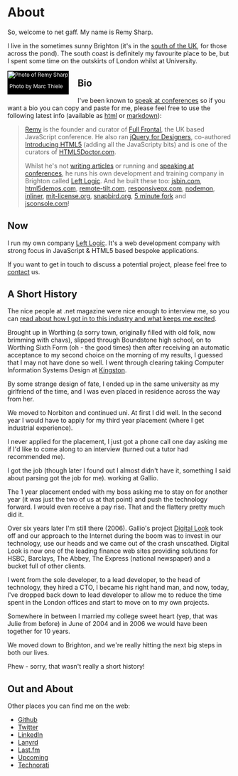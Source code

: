 # About

So, welcome to net gaff.  My name is Remy Sharp.

I live in the sometimes sunny Brighton (it's in the [south of the UK](http://maps.google.co.uk/maps?f=q&amp;hl=en&amp;q=brighton&amp;ie=UTF8&amp;z=12&amp;om=1&amp;iwloc=A), for those across the pond).  The south coast is definitely my favourite place to be, but I spent some time on the outskirts of London whilst at University.

<div style="border: 0; display: block; float: left; margin-right: 20px; padding-bottom:10px; margin-bottom: 20px; background: #000; color: #fff; border: 1px solid #000; font-size: 12px; text-decoration: none;" href="http://www.flickr.com/photos/hellogeri/8221740107/"><img old-src="http://farm9.staticflickr.com/8209/8221740107_20523a15c4_z.jpg" src="/images/remy-2014.jpg" alt="Photo of Remy Sharp" style="border: 0; margin-bottom: 10px; max-width: 100%" /><br>&nbsp;Photo by Marc Thiele</div>

## Bio

I've been known to [speak at conferences](/talks) so if you want a bio you can copy and paste for me, please feel free to use the following latest info (available as [html](http://jsbin.com/remy-bio.html) or [markdown](http://jsbin.com/remy-bio.md)):

<blockquote id="bio"><p><a href="http://twitter.com/rem">Remy</a> is the founder and curator of <a href="http://full-frontal.org">Full Frontal</a>, the UK based JavaScript conference. He also ran <a href="http://jqueryfordesigners.com">jQuery for Designers</a>, co-authored <a href="http://introducinghtml5.com">Introducing HTML5</a> (adding all the JavaScripty bits) and is one of the curators of <a href="http://html5doctor.com">HTML5Doctor.com</a>.</p>

<p>Whilst he's not <a href="http://remysharp.com">writing articles</a> or running and <a href="http://lanyrd.com/people/rem/">speaking at conferences</a>, he runs his own development and training company in Brighton called <a href="http://leftlogic.com">Left Logic</a>.  And he built these too: <a href="http://jsbin.com">jsbin.com</a>, <a href="http://html5demos.com">html5demos.com</a>, <a href="http://remote-tilt.com">remote-tilt.com</a>, <a href="http://responsivepx.com">responsivepx.com</a>, <a href="https://github.com/remy/nodemon">nodemon</a>, <a href="https://github.com/remy/inliner">inliner</a>, <a href="http://mit-license.org">mit-license.org</a>, <a href="http://snapbird.org">snapbird.org</a>, <a href="http://5minfork.com">5 minute fork</a> and <a href="http://jsconsole.com">jsconsole.com</a>!</p></blockquote>


## Now

I run my own company [Left Logic](http://leftlogic.com).  It's a web development company with strong focus in JavaScript &amp; HTML5 based bespoke applications.

If you want to get in touch to discuss a potential project, please feel free to [contact](http://leftlogic.com/contact) us.

## A Short History

The nice people at .net magazine were nice enough to interview me, so you can [read about how I got in to this industry and what keeps me excited](http://www.netmagazine.com/interviews/remy-sharp-learning-breaking-stuff).

Brought up in Worthing (a sorry town, originally filled with old folk, now brimming with chavs), slipped through Boundstone high school, on to Worthing Sixth Form (oh - the good times) then after receiving an automatic acceptance to my second choice on the morning of my results, I guessed that I may not have done so well.  I went through clearing taking Computer Information Systems Design at [Kingston](http://cism.kingston.ac.uk/).

By some strange design of fate, I ended up in the same university as my girlfriend of the time, and I was even placed in residence across the way from her.

We moved to Norbiton and continued uni.  At first I did well.  In the second year I would have to apply for my third year placement (where I get industrial experience).

I never applied for the placement, I just got a phone call one day asking me if I'd like to come along to an interview (turned out a tutor had recommended me).

I got the job (though later I found out I almost didn't have it, something I said about parsing got the job for me). working at Gallio.

The 1 year placement ended with my boss asking me to stay on for another year (it was just the two of us at that point) and push the technology forward.  I would even receive a pay rise.  That and the flattery pretty much did it.

Over six years later I'm still there (2006).  Gallio's project [Digital Look](http://www.digitallook.com) took off and our approach to the Internet during the boom was to invest in our technology, use our heads and we came out of the crash unscathed.  Digital Look is now one of the leading finance web sites providing solutions for HSBC, Barclays, The Abbey, The Express (national newspaper) and a bucket full of other clients.

I went from the sole developer, to a lead developer, to the head of technology, they hired a CTO, I became his right hand man, and now, today, I've dropped back down to lead developer to allow me to reduce the time spent in the London offices and start to move on to my own projects.

Somewhere in between I married my college sweet heart (yep, that was Julie from before) in June of 2004 and in 2006 we would have been together for 10 years.

We moved down to Brighton, and we're really hitting the next big steps in both our lives.

Phew - sorry, that wasn't really a short history!

## Out and About

Other places you can find me on the web:

* <a rel="me" href="http://github.com/remy">Github</a>
* <a rel="me" href="http://twitter.com/rem">Twitter</a>
* <a rel="me" href="http://www.linkedin.com/in/remysharp">LinkedIn</a>
* <a rel="me" href="http://lanyrd.com/people/rem/">Lanyrd</a>
* <a rel="me" href="http://www.last.fm/user/remysharp">Last.fm</a>
* <a rel="me" href="http://upcoming.yahoo.com/user/93082/">Upcoming</a>
* <a rel="me" href="http://technorati.com/people/technorati/remysharp">Technorati</a>